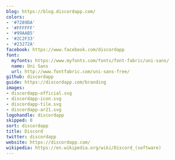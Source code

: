 ```yaml
---
blog: https://blog.discordapp.com/
colors:
- '#7289DA'
- '#FFFFFF'
- '#99AAB5'
- '#2C2F33'
- '#23272A'
facebook: https://www.facebook.com/discordapp
font:
  myfonts: https://www.myfonts.com/fonts/font-fabric/uni-sans/
  name: Uni Sans
  url: http://www.fontfabric.com/uni-sans-free/
github: discordapp
guide: https://discordapp.com/branding
images:
- discordapp-official.svg
- discordapp-icon.svg
- discordapp-tile.svg
- discordapp-ar21.svg
logohandle: discordapp
skipped: 0
sort: discordapp
title: Discord
twitter: discordapp
website: https://discordapp.com/
wikipedia: https://en.wikipedia.org/wiki/Discord_(software)
---
```

